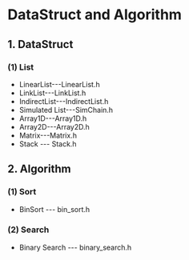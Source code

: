 # DataStruct and Algorithm
## 1. DataStruct
### (1) List
 * LinearList---LinearList.h
 * LinkList---LinkList.h
 * IndirectList---IndirectList.h
 * Simulated List---SimChain.h
 * Array1D---Array1D.h
 * Array2D---Array2D.h
 * Matrix---Matrix.h
 * Stack --- Stack.h

## 2. Algorithm
### (1) Sort
 * BinSort --- bin_sort.h
### (2) Search
 * Binary Search --- binary_search.h